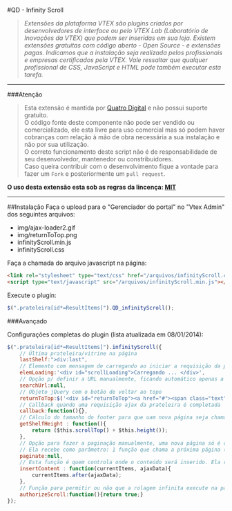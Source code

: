 #QD - Infinity Scroll
>*Extensões da plataforma VTEX são plugins criados por desenvolvedores de interface ou pelo VTEX Lab (Laboratório de Inovações da VTEX) que podem ser inseridas em sua loja. Existem extensões gratuitas com código aberto -  Open Source - e extensões pagas.  Indicamos que a instalação seja realizada pelos profissionais e empresas certificados pela VTEX. Vale ressaltar que qualquer profissional de CSS, JavaScript e HTML pode também executar esta tarefa.*

----------
###Atenção
> Esta extensão é mantida por [Quatro Digital](http://www.quatrodigital.com.br) e não possui suporte gratuito.  
> O código fonte deste componente não pode ser vendido ou comercializado, ele esta livre para uso comercial mas só podem haver cobranças com relação à mão de obra necessária a sua instalação e não por sua utilização.  
> O correto funcionamento deste script não é de responsabilidade de seu desenvolvedor, mantenedor ou constribuidores.  
> Caso queira contribuir com o desenvolvimento fique a vontade para fazer um `Fork` e posteriormente um `pull request`.

**O uso desta extensão esta sob as regras da lincença: [MIT](http://pt.wikipedia.org/wiki/Licen%C3%A7a_MIT)**

----------
##Instalação
Faça o upload para o "Gerenciador do portal" no "Vtex Admin" dos seguintes arquivos:
* img/ajax-loader2.gif
* img/returnToTop.png
* infinityScroll.min.js
* infinityScroll.css

Faça a chamada do arquivo javascript na página:

```html
<link rel="stylesheet" type="text/css" href="/arquivos/infinityScroll.css" />
<script type="text/javascript" src="/arquivos/infinityScroll.min.js"></script>
```

Execute o plugin:

```javascript
$(".prateleira[id*=ResultItems]").QD_infinityScroll();
```

###Avançado

Configurações completas do plugin (lista atualizada em 08/01/2014):
```javascript
$(".prateleira[id*=ResultItems]").infinityScroll({
	// Última prateleira/vitrine na página
	lastShelf:">div:last",
	// Elemento com mensagem de carregando ao iniciar a requisição da página seguinte
	elemLoading:'<div id="scrollLoading">Carregando ... </div>',
	// Opção p/ definir a URL manualmente, ficando automático apenas a paginação. A url deve terminar com "...&PageNumber="
	searchUrl:null,
	// Objeto jQuery com o botão de voltar ao topo
	returnToTop:$('<div id="returnToTop"><a href="#"><span class="text">voltar ao</span><span class="text2">TOPO</span><span class="arrowToTop"></span></a></div>'),
	// Callback quando uma requisição ajax da prateleira é completada
	callback:function(){},
	// Cálculo do tamanho do footer para que uam nova página seja chamada antes do usuário chegar ao "final" do site
	getShelfHeight : function(){
	    return ($this.scrollTop() + $this.height());
	},
	// Opção para fazer a paginação manualmente, uma nova página só é chamada quando executado o comando dentro desta função
	// Ela recebe como parâmetro: 1 função que chama a próxima página (caso ela exista)
	paginate:null,
	// Esta função é quem controla onde o conteúdo será inserido. Ela recebe como parâmetro: O ùltimo bloco inserido e os dados da nova requisição AJAX
	insertContent : function(currentItems, ajaxData){
	    currentItems.after(ajaxData);
	},
	// Função para permitir ou não que a rolagem infinita execute na página esta deve retornar "true" ou "false"
	authorizeScroll:function(){return true;}
});
```